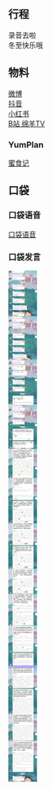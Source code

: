 ## 行程
录音去啦<br>
冬至快乐哦

## 物料
[微博](https://weibo.com/5228056212/L6WRTdK7h)<br>
[抖音](https://www.douyin.com/video/7043722963169889567)<br>
[小红书](http://www.xiaohongshu.com/discovery/item/61c05bb5000000000102bbc7)<br>
[B站 绵羊TV](https://www.bilibili.com/video/BV1DL411j7vM)

### YumPlan
[蜜食记](https://weibo.com/7335378002/L6Pfmkc81)<br>

## 口袋
### 口袋语音
[口袋语音](./pocket48/audios/)
### 口袋发言
![口袋发言](./pocket48/imgs/messages1.jpeg)<br>

